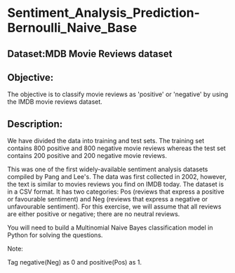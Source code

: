 # Sentiment_Analysis_Prediction-Bernoulli_Naive_Base

## Dataset:MDB Movie Reviews dataset
## Objective:
The objective is to classify movie reviews as 'positive' or 'negative' by using the IMDB movie reviews dataset.

## Description:
We have divided the data into training and test sets. The training set contains 800 positive and 800 negative movie reviews whereas the test set contains 200 positive and 200 negative movie reviews.

This was one of the first widely-available sentiment analysis datasets compiled by Pang and Lee's. The data was first collected in 2002, however, the text is similar to movies reviews you find on IMDB today. The dataset is in a CSV format. It has two categories: Pos (reviews that express a positive or favourable sentiment) and Neg (reviews that express a negative or unfavourable sentiment). For this exercise, we will assume that all reviews are either positive or negative; there are no neutral reviews.

You will need to build a Multinomial Naive Bayes classification model in Python for solving the questions.

Note:

Tag negative(Neg) as 0 and positive(Pos) as 1.
